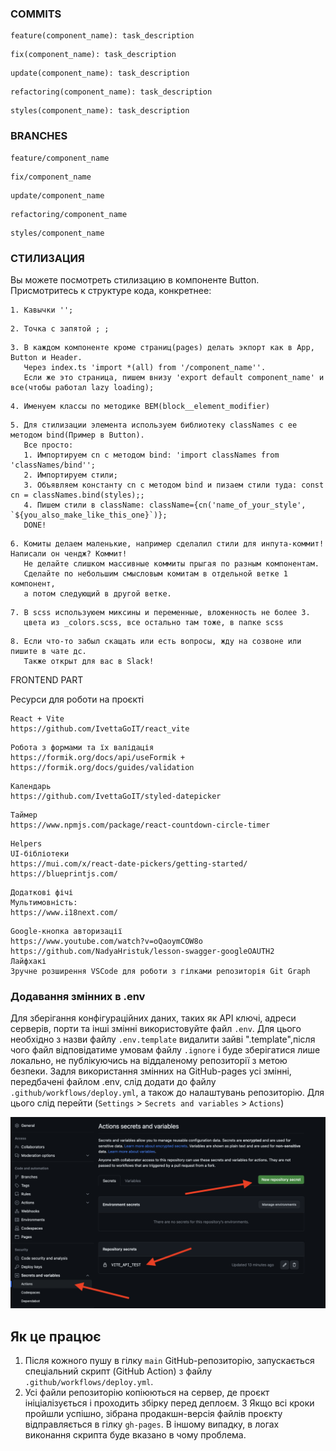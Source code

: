 ### COMMITS
```
feature(component_name): task_description
```
```
fix(component_name): task_description
```
```
update(component_name): task_description
```
```
refactoring(component_name): task_description
```
```
styles(component_name): task_description
```

### BRANCHES
```
feature/component_name
```
```
fix/component_name
```
```
update/component_name
```
```
refactoring/component_name
```
```
styles/component_name
```

### СТИЛИЗАЦИЯ

Вы можете посмотреть стилизацию в компоненте Button. Присмотритесь к структуре кода, конкретнее:

```
1. Кавычки '';
```

```
2. Точка с запятой ; ;
```

```
3. В каждом компоненте кроме страниц(pages) делать экпорт как в App, Button и Header.
   Через index.ts 'import *(all) from '/component_name''.
   Если же это страница, пишем внизу 'export default component_name' и все(чтобы работал lazy loading);
```

```
4. Именуем классы по методике BEM(block__element_modifier)
```

```
5. Для стилизации элемента используем библиотеку classNames с ее методом bind(Пример в Button).
   Все просто:
   1. Импортируем cn с методом bind: 'import classNames from 'classNames/bind'';
   2. Импортируем стили;
   3. Объявляем константу cn с методом bind и пизаем стили туда: const cn = classNames.bind(styles);;
   4. Пишем стили в className: className={cn('name_of_your_style', `${you_also_make_like_this_one}`)};
   DONE!
```

```
6. Комиты делаем маленькие, например сделалил стили для инпута-коммит! Написали он чендж? Коммит! 
   Не делайте слишком массивные коммиты прыгая по разным компонентам.
   Сделайте по небольшим смысловым комитам в отдельной ветке 1 компонент,
   а потом следующий в другой ветке.
```

```
7. В scss используюем миксины и переменные, вложенность не более 3.
   цвета из _colors.scss, все остально там тоже, в папке scss
```

```
8. Если что-то забыл скащать или есть вопросы, жду на созвоне или пишите в чате дс.
   Также открыт для вас в Slack!
```

FRONTEND PART

Ресурси для роботи на проєкті

```
React + Vite
https://github.com/IvettaGoIT/react_vite
```

```
Робота з формами та їх валідація
https://formik.org/docs/api/useFormik + https://formik.org/docs/guides/validation
```

```
Календарь
https://github.com/IvettaGoIT/styled-datepicker
```

```
Таймер
https://www.npmjs.com/package/react-countdown-circle-timer
```

```
Helpers
UI-бібліотеки
https://mui.com/x/react-date-pickers/getting-started/
https://blueprintjs.com/
```

```
Додаткові фічі
Mультимовність:
https://www.i18next.com/
```

```
Google-кнопка авторизації
https://www.youtube.com/watch?v=oQaoymCOW8o
https://github.com/NadyaHristuk/lesson-swagger-googleOAUTH2
Лайфхакі
Зручне розширення VSCode для роботи з гілками репозиторія Git Graph
```

### Додавання змінних в  .env
Для зберігання конфігураційних даних, таких як API ключі, адреси серверів, порти та інші змінні використовуйте файл `.env`. Для цього необхідно з назви файлу `.env.template` видалити зайві ".template",після чого файл відповідатиме умовам файлу `.ignore` і буде зберігатися лише локально, не публікуючись на віддаленому репозиторії з метою безпеки. Задля використання змінних на GitHub-pages усі змінні, передбачені файлом .env, слід додати до файлу `.github/workflows/deploy.yml`, а також до налаштувань репозиторію. Для цього слід перейти (`Settings` > `Secrets and variables` > `Actions`)

![Add enviroments from .env](./src/assets/secrets.png)

## Як це працює

1. Після кожного пушу в гілку `main` GitHub-репозиторію, запускається
   спеціальний скрипт (GitHub Action) з файлу `.github/workflows/deploy.yml`.
2. Усі файли репозиторію копіюються на сервер, де проєкт ініціалізується і
   проходить збірку перед деплоєм. 3 Якщо всі кроки пройшли успішно, зібрана
   продакшн-версія файлів проєкту відправляється в гілку `gh-pages`. В іншому
   випадку, в логах виконання скрипта буде вказано в чому проблема.
